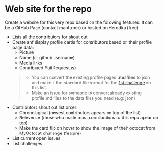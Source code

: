 # Web site for the repo
Create a website for this very repo based on the following features:
It can be a GitHub Page (contact mantainer) or hosted on Herodku (free)
- Lists all the contributors for shout out
- Create anf display profile cards for contributors based on their profile page data:
    - Picture
    - Name (or github username)
    - Media links
    - Contributed Pull Request (s)
    > - You can convert the existing profile pages **.md files** to json and make it the standard file format for the [1st challenge](#1-add-a-profile-page) on this list.
    > - Make an issue for someone to convert already existing profile.md files to the data files you need (e.g: json)
- Contributors shout out list order:
    - Chronological (newest contributors apears on top of the list)
    - Relevence (those who made most contributions to this repo apear on top)
    - Make the card flip on hover to show the image of their octocat from MyOctocat challenge (feature) 
- List current open issues
- List challenges